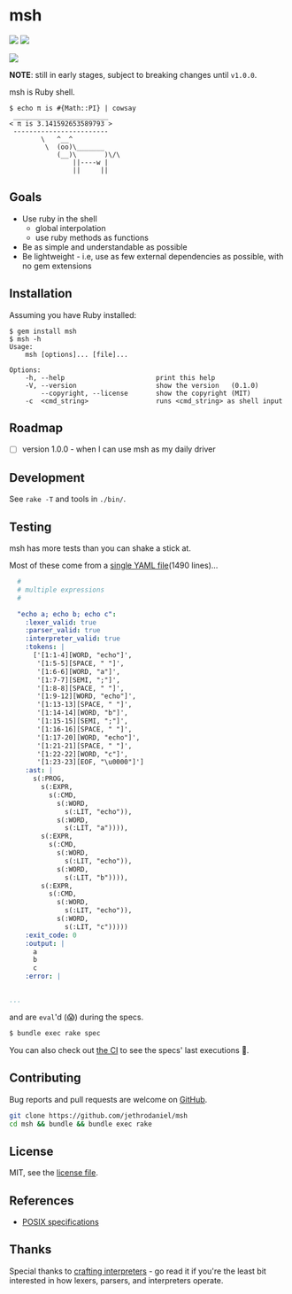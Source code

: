 # msh

![](https://github.com/jethrodaniel/msh/workflows/ci/badge.svg)
![](https://img.shields.io/github/license/jethrodaniel/msh.svg)

![](https://img.shields.io/github/stars/jethrodaniel/msh?style=social)

**NOTE**: still in early stages, subject to breaking changes until `v1.0.0`.

msh is Ruby shell.

```
$ echo π is #{Math::PI} | cowsay
 ________________________
< π is 3.141592653589793 >
 ------------------------
        \   ^__^
         \  (oo)\_______
            (__)\       )\/\
                ||----w |
                ||     ||

```
## Goals

- Use ruby in the shell
  - global interpolation
  - use ruby methods as functions
- Be as simple and understandable as possible
- Be lightweight - i.e, use as few external dependencies as possible, with no gem extensions

## Installation

Assuming you have Ruby installed:

```
$ gem install msh
$ msh -h
Usage:
    msh [options]... [file]...

Options:
    -h, --help                       print this help
    -V, --version                    show the version   (0.1.0)
        --copyright, --license       show the copyright (MIT)
    -c  <cmd_string>                 runs <cmd_string> as shell input

```

## Roadmap

- [ ] version 1.0.0 - when I can use msh as my daily driver

## Development

See `rake -T` and tools in `./bin/`.

## Testing

msh has more tests than you can shake a stick at.

Most of these come from a [single YAML file](./spec/fixtures/examples.yml)(1490 lines)...

```yml
  #
  # multiple expressions
  #

  "echo a; echo b; echo c":
    :lexer_valid: true
    :parser_valid: true
    :interpreter_valid: true
    :tokens: |
      ['[1:1-4][WORD, "echo"]',
       '[1:5-5][SPACE, " "]',
       '[1:6-6][WORD, "a"]',
       '[1:7-7][SEMI, ";"]',
       '[1:8-8][SPACE, " "]',
       '[1:9-12][WORD, "echo"]',
       '[1:13-13][SPACE, " "]',
       '[1:14-14][WORD, "b"]',
       '[1:15-15][SEMI, ";"]',
       '[1:16-16][SPACE, " "]',
       '[1:17-20][WORD, "echo"]',
       '[1:21-21][SPACE, " "]',
       '[1:22-22][WORD, "c"]',
       '[1:23-23][EOF, "\u0000"]']
    :ast: |
      s(:PROG,
        s(:EXPR,
          s(:CMD,
            s(:WORD,
              s(:LIT, "echo")),
            s(:WORD,
              s(:LIT, "a")))),
        s(:EXPR,
          s(:CMD,
            s(:WORD,
              s(:LIT, "echo")),
            s(:WORD,
              s(:LIT, "b")))),
        s(:EXPR,
          s(:CMD,
            s(:WORD,
              s(:LIT, "echo")),
            s(:WORD,
              s(:LIT, "c")))))
    :exit_code: 0
    :output: |
      a
      b
      c
    :error: |


...
```

and are `eval`'d (😱) during the specs.

```sh
$ bundle exec rake spec
```

You can also check out [the CI](https://github.com/jethrodaniel/msh/actions/) to see the specs' last executions 🔪.

## Contributing

Bug reports and pull requests are welcome on [GitHub](https://github.com/jethrodaniel/msh).

```sh
git clone https://github.com/jethrodaniel/msh
cd msh && bundle && bundle exec rake
```

## License

MIT, see the [license file](license.txt).

## References

- [POSIX specifications](https://pubs.opengroup.org/onlinepubs/9699919799/)

## Thanks

Special thanks to [crafting interpreters](https://craftinginterpreters.com/) -
go read it if you're the least bit interested in how lexers, parsers, and interpreters operate.
